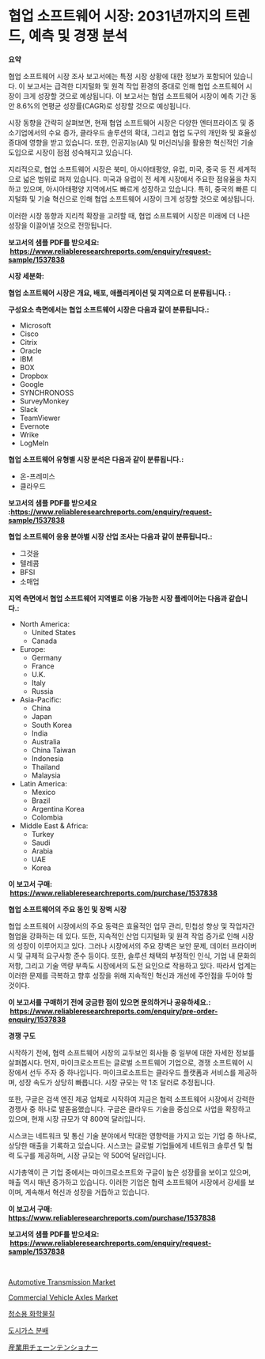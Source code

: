 <p><h1>협업 소프트웨어 시장: 2031년까지의 트렌드, 예측 및 경쟁 분석</h1></p><p><strong>요약</strong></p>
<p><p>협업 소프트웨어 시장 조사 보고서에는 특정 시장 상황에 대한 정보가 포함되어 있습니다. 이 보고서는 급격한 디지털화 및 원격 작업 환경의 증대로 인해 협업 소프트웨어 시장이 크게 성장할 것으로 예상됩니다. 이 보고서는 협업 소프트웨어 시장이 예측 기간 동안 8.6%의 연평균 성장률(CAGR)로 성장할 것으로 예상됩니다.</p><p>시장 동향을 간략히 살펴보면, 현재 협업 소프트웨어 시장은 다양한 엔터프라이즈 및 중소기업에서의 수요 증가, 클라우드 솔루션의 확대, 그리고 협업 도구의 개인화 및 효율성 증대에 영향을 받고 있습니다. 또한, 인공지능(AI) 및 머신러닝을 활용한 혁신적인 기술 도입으로 시장이 점점 성숙해지고 있습니다.</p><p>지리적으로, 협업 소프트웨어 시장은 북미, 아시아태평양, 유럽, 미국, 중국 등 전 세계적으로 넓은 범위로 퍼져 있습니다. 미국과 유럽이 전 세계 시장에서 주요한 점유율을 차지하고 있으며, 아시아태평양 지역에서도 빠르게 성장하고 있습니다. 특히, 중국의 빠른 디지털화 및 기술 혁신으로 인해 협업 소프트웨어 시장이 크게 성장할 것으로 예상됩니다.</p><p>이러한 시장 동향과 지리적 확장을 고려할 때, 협업 소프트웨어 시장은 미래에 더 나은 성장을 이끌어낼 것으로 전망됩니다.</p></p>
<p><strong>보고서의 샘플 PDF를 받으세요: &nbsp;<a href="https://www.reliableresearchreports.com/enquiry/request-sample/1537838">https://www.reliableresearchreports.com/enquiry/request-sample/1537838</a></strong></p>
<p><strong>시장 세분화:</strong></p>
<p><strong> 협업 소프트웨어 시장은 개요, 배포, 애플리케이션 및 지역으로 더 분류됩니다. :</strong></p>
<p><strong>구성요소 측면에서는 협업 소프트웨어 시장은 다음과 같이 분류됩니다.:</strong></p>
<p><ul><li>Microsoft</li><li>Cisco</li><li>Citrix</li><li>Oracle</li><li>IBM</li><li>BOX</li><li>Dropbox</li><li>Google</li><li>SYNCHRONOSS</li><li>SurveyMonkey</li><li>Slack</li><li>TeamViewer</li><li>Evernote</li><li>Wrike</li><li>LogMeIn</li></ul></p>
<p><strong> 협업 소프트웨어 유형별 시장 분석은 다음과 같이 분류됩니다.:</strong></p>
<p><ul><li>온-프레미스</li><li>클라우드</li></ul></p>
<p><strong>보고서의 샘플 PDF를 받으세요 :<a href="https://www.reliableresearchreports.com/enquiry/request-sample/1537838">https://www.reliableresearchreports.com/enquiry/request-sample/1537838</a></strong></p>
<p><strong> 협업 소프트웨어 응용 분야별 시장 산업 조사는 다음과 같이 분류됩니다.:</strong></p>
<p><ul><li>그것을</li><li>텔레콤</li><li>BFSI</li><li>소매업</li></ul></p>
<p><strong>지역 측면에서 협업 소프트웨어 지역별로 이용 가능한 시장 플레이어는 다음과 같습니다.:</strong></p>
<p><ul>
    <li>
        North America:
        <ul>
            <li>United States</li>
            <li>Canada</li>
        </ul>
    </li>
    <li>
        Europe:
        <ul>
            <li>Germany</li>
            <li>France</li>
            <li>U.K.</li>
            <li>Italy</li>
            <li>Russia</li>
        </ul>
    </li>
    <li>
        Asia-Pacific:
        <ul>
            <li>China</li>
            <li>Japan</li>
            <li>South Korea</li>
            <li>India</li>
            <li>Australia</li>
            <li>China Taiwan</li>
            <li>Indonesia</li>
            <li>Thailand</li>
            <li>Malaysia</li>
        </ul>
    </li>
    <li>
        Latin America:
        <ul>
            <li>Mexico</li>
            <li>Brazil</li>
            <li>Argentina Korea</li>
            <li>Colombia</li>
        </ul>
    </li>
    <li>
        Middle East & Africa:
        <ul>
            <li>Turkey</li>
            <li>Saudi</li>
            <li>Arabia</li>
            <li>UAE</li>
            <li>Korea</li>
        </ul>
    </li>
    </ul></p>
<p><strong>이 보고서 구매: &nbsp;<a href="https://www.reliableresearchreports.com/purchase/1537838">https://www.reliableresearchreports.com/purchase/1537838</a></strong></p>
<p><strong>협업 소프트웨어의 주요 동인 및 장벽 시장</strong></p>
<p><p>협업 소프트웨어 시장에서의 주요 동력은 효율적인 업무 관리, 민첩성 향상 및 작업자간 협업을 강화하는 데 있다. 또한, 지속적인 산업 디지털화 및 원격 작업 증가로 인해 시장의 성장이 이루어지고 있다. 그러나 시장에서의 주요 장벽은 보안 문제, 데이터 프라이버시 및 규제적 요구사항 준수 등이다. 또한, 솔루션 채택의 부정적인 인식, 기업 내 문화의 저항, 그리고 기술 역량 부족도 시장에서의 도전 요인으로 작용하고 있다. 따라서 업계는 이러한 문제를 극복하고 향후 성장을 위해 지속적인 혁신과 개선에 주안점을 두어야 할 것이다.</p></p>
<p><strong>이 보고서를 구매하기 전에 궁금한 점이 있으면 문의하거나 공유하세요.: &nbsp;<a href="https://www.reliableresearchreports.com/enquiry/pre-order-enquiry/1537838">https://www.reliableresearchreports.com/enquiry/pre-order-enquiry/1537838</a></strong></p>
<p><strong>경쟁 구도</strong></p>
<p><p>시작하기 전에, 협력 소프트웨어 시장의 교두보인 회사들 중 일부에 대한 자세한 정보를 살펴봅시다. 먼저, 마이크로소프트는 글로벌 소프트웨어 기업으로, 경쟁 소프트웨어 시장에서 선두 주자 중 하나입니다. 마이크로소프트는 클라우드 플랫폼과 서비스를 제공하며, 성장 속도가 상당히 빠릅니다. 시장 규모는 약 1조 달러로 추정됩니다.</p><p>또한, 구글은 검색 엔진 제공 업체로 시작하여 지금은 협력 소프트웨어 시장에서 강력한 경쟁사 중 하나로 발돋움했습니다. 구글은 클라우드 기술을 중심으로 사업을 확장하고 있으며, 현재 시장 규모가 약 800억 달러입니다.</p><p>시스코는 네트워크 및 통신 기술 분야에서 막대한 영향력을 가지고 있는 기업 중 하나로, 상당한 매출을 기록하고 있습니다. 시스코는 글로벌 기업들에게 네트워크 솔루션 및 협력 도구를 제공하며, 시장 규모는 약 500억 달러입니다.</p><p>시가총액이 큰 기업 중에서는 마이크로소프트와 구글이 높은 성장률을 보이고 있으며, 매출 역시 매년 증가하고 있습니다. 이러한 기업은 협력 소프트웨어 시장에서 강세를 보이며, 계속해서 혁신과 성장을 거듭하고 있습니다.</p></p>
<p><strong>이 보고서 구매: &nbsp; <a href="https://www.reliableresearchreports.com/purchase/1537838">https://www.reliableresearchreports.com/purchase/1537838</a></strong></p>
<p><strong>보고서의 샘플 PDF를 받으세요: &nbsp;<a href="https://www.reliableresearchreports.com/enquiry/request-sample/1537838">https://www.reliableresearchreports.com/enquiry/request-sample/1537838</a></strong><strong></strong></p>
<p>&nbsp;</p>
<p><p><a href="https://issuu.com/reportprime-2/docs/automotive-transmission-market-size-2030.pptx">Automotive Transmission Market</a></p><p><a href="https://issuu.com/reportprime-2/docs/commercial-vehicle-axles-market-size-2030.pptx">Commercial Vehicle Axles Market</a></p><p><a href="https://github.com/Maeennan456456/Market-Research-Report-List-1/blob/main/59293078577.md">청소용 화학물질</a></p><p><a href="https://github.com/vsap75a286l/Market-Research-Report-List-1/blob/main/34575038576.md">도시가스 분배</a></p><p><a href="https://github.com/NashBeahan2023/Market-Research-Report-List-1/blob/main/92583629373.md">産業用チェーンテンショナー</a></p></p>